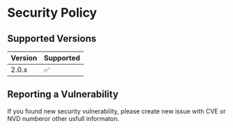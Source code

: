# Security Policy

## Supported Versions


| Version | Supported          |
|---------|--------------------|
| 2.0.x   | :white_check_mark: |


## Reporting a Vulnerability

If you found new security vulnerability, please create new issue with CVE or NVD numberor other usfull informaton. 
